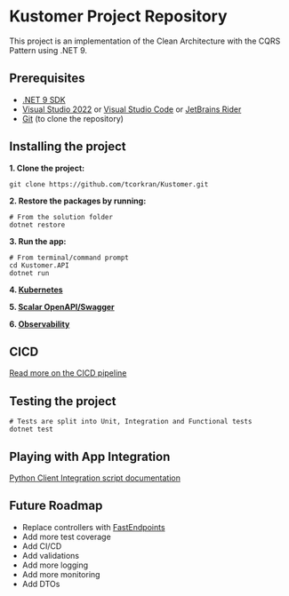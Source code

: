 # Kustomer Project Repository

This project is an implementation of the Clean Architecture with the CQRS Pattern using .NET 9. 

## Prerequisites
- [.NET 9 SDK](https://dotnet.microsoft.com/en-us/download/dotnet/9.0)
- [Visual Studio 2022](https://visualstudio.microsoft.com/downloads/) or [Visual Studio Code](https://code.visualstudio.com/download) or [JetBrains Rider](https://www.jetbrains.com/rider/download/#section=windows)
- [Git](https://git-scm.com/downloads) (to clone the repository)

## Installing the project
**1. Clone the project:**
```
git clone https://github.com/tcorkran/Kustomer.git
```
**2. Restore the packages by running:**
```
# From the solution folder
dotnet restore
```

**3. Run the app:**
```
# From terminal/command prompt
cd Kustomer.API
dotnet run
```

**4. [Kubernetes](/docs/KUBERNETES.md)**


**5. [Scalar OpenAPI/Swagger](/docs/SCALAR.md)**


**6. [Observability](/docs/ASPIRE.md)**


## CICD
[Read more on the CICD pipeline](/docs/CICD.md)

## Testing the project
```
# Tests are split into Unit, Integration and Functional tests
dotnet test
```

## Playing with App Integration
[Python Client Integration script documentation](/docs/INTEGRATIONS.md)

## Future Roadmap
- Replace controllers with [FastEndpoints](https://github.com/FastEndpoints/FastEndpoints)
- Add more test coverage
- Add CI/CD
- Add validations
- Add more logging
- Add more monitoring
- Add DTOs
